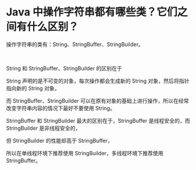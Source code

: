 # Java 中操作字符串都有哪些类？它们之间有什么区别？

操作字符串的类有：String、StringBuffer、StringBuilder。

‍

String 和 StringBuffer、StringBuilder 的区别在于 

String 声明的是不可变的对象，每次操作都会生成新的 String 对象，然后将指针指向新的 String 对象，

而 StringBuffer、StringBuilder 可以在原有对象的基础上进行操作，所以在经常改变字符串内容的情况下最好不要使用 String。

StringBuffer 和 StringBuilder 最大的区别在于，StringBuffer 是线程安全的，而 StringBuilder 是非线程安全的，

但 StringBuilder 的性能却高于 StringBuffer，

所以在单线程环境下推荐使用 StringBuilder，多线程环境下推荐使用 StringBuffer。

‍

‍
